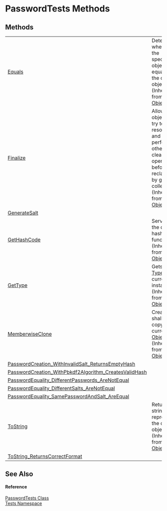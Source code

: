 # PasswordTests Methods




## Methods
<table>
<tr>
<td><a href="https://learn.microsoft.com/dotnet/api/system.object.equals#system-object-equals(system-object)" target="_blank" rel="noopener noreferrer">Equals</a></td>
<td>Determines whether the specified object is equal to the current object.<br />(Inherited from <a href="https://learn.microsoft.com/dotnet/api/system.object" target="_blank" rel="noopener noreferrer">Object</a>)</td></tr>
<tr>
<td><a href="https://learn.microsoft.com/dotnet/api/system.object.finalize" target="_blank" rel="noopener noreferrer">Finalize</a></td>
<td>Allows an object to try to free resources and perform other cleanup operations before it is reclaimed by garbage collection.<br />(Inherited from <a href="https://learn.microsoft.com/dotnet/api/system.object" target="_blank" rel="noopener noreferrer">Object</a>)</td></tr>
<tr>
<td><a href="M_Tests_PasswordTests_GenerateSalt.md">GenerateSalt</a></td>
<td> </td></tr>
<tr>
<td><a href="https://learn.microsoft.com/dotnet/api/system.object.gethashcode" target="_blank" rel="noopener noreferrer">GetHashCode</a></td>
<td>Serves as the default hash function.<br />(Inherited from <a href="https://learn.microsoft.com/dotnet/api/system.object" target="_blank" rel="noopener noreferrer">Object</a>)</td></tr>
<tr>
<td><a href="https://learn.microsoft.com/dotnet/api/system.object.gettype" target="_blank" rel="noopener noreferrer">GetType</a></td>
<td>Gets the <a href="https://learn.microsoft.com/dotnet/api/system.type" target="_blank" rel="noopener noreferrer">Type</a> of the current instance.<br />(Inherited from <a href="https://learn.microsoft.com/dotnet/api/system.object" target="_blank" rel="noopener noreferrer">Object</a>)</td></tr>
<tr>
<td><a href="https://learn.microsoft.com/dotnet/api/system.object.memberwiseclone" target="_blank" rel="noopener noreferrer">MemberwiseClone</a></td>
<td>Creates a shallow copy of the current <a href="https://learn.microsoft.com/dotnet/api/system.object" target="_blank" rel="noopener noreferrer">Object</a>.<br />(Inherited from <a href="https://learn.microsoft.com/dotnet/api/system.object" target="_blank" rel="noopener noreferrer">Object</a>)</td></tr>
<tr>
<td><a href="M_Tests_PasswordTests_PasswordCreation_WithInvalidSalt_ReturnsEmptyHash.md">PasswordCreation_WithInvalidSalt_ReturnsEmptyHash</a></td>
<td> </td></tr>
<tr>
<td><a href="M_Tests_PasswordTests_PasswordCreation_WithPbkdf2Algorithm_CreatesValidHash.md">PasswordCreation_WithPbkdf2Algorithm_CreatesValidHash</a></td>
<td> </td></tr>
<tr>
<td><a href="M_Tests_PasswordTests_PasswordEquality_DifferentPasswords_AreNotEqual.md">PasswordEquality_DifferentPasswords_AreNotEqual</a></td>
<td> </td></tr>
<tr>
<td><a href="M_Tests_PasswordTests_PasswordEquality_DifferentSalts_AreNotEqual.md">PasswordEquality_DifferentSalts_AreNotEqual</a></td>
<td> </td></tr>
<tr>
<td><a href="M_Tests_PasswordTests_PasswordEquality_SamePasswordAndSalt_AreEqual.md">PasswordEquality_SamePasswordAndSalt_AreEqual</a></td>
<td> </td></tr>
<tr>
<td><a href="https://learn.microsoft.com/dotnet/api/system.object.tostring" target="_blank" rel="noopener noreferrer">ToString</a></td>
<td>Returns a string that represents the current object.<br />(Inherited from <a href="https://learn.microsoft.com/dotnet/api/system.object" target="_blank" rel="noopener noreferrer">Object</a>)</td></tr>
<tr>
<td><a href="M_Tests_PasswordTests_ToString_ReturnsCorrectFormat.md">ToString_ReturnsCorrectFormat</a></td>
<td> </td></tr>
</table>

## See Also


#### Reference
<a href="T_Tests_PasswordTests.md">PasswordTests Class</a>  
<a href="N_Tests.md">Tests Namespace</a>  
